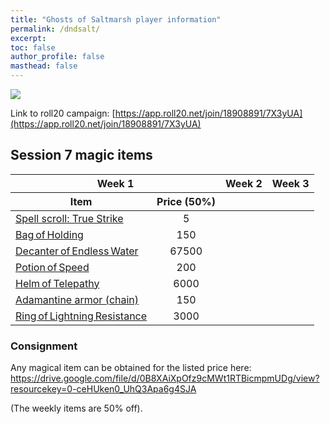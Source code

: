 ```yaml
---
title: "Ghosts of Saltmarsh player information"
permalink: /dndsalt/
excerpt: 
toc: false
author_profile: false
masthead: false
---
```


![](https://files.d20.io/images/80411677/2YjtcD7blVP_p5K2D7cJgw/max.png?1556830272)

Link to roll20 campaign: [https://app.roll20.net/join/18908891/7X3yUA](https://app.roll20.net/join/18908891/7X3yUA)

## Session 7 magic items

<!-- Week 1 items with prices at 50% of listed values -->

<table>
  <thead>
    <tr>
      <th colspan="2">Week 1</th>
      <th colspan="2">Week 2</th>
      <th colspan="2">Week 3</th>
    </tr>
    <tr>
      <th>Item</th>
      <th style="text-align:center;">Price (50%)</th>
      <th></th><th></th><th></th><th></th>
    </tr>
  </thead>
  <tbody>
    <tr><td><a href="https://roll20.net/compendium/dnd5e/True%20Strike" target="_blank">Spell scroll: True Strike</a></td><td style="text-align:center;">5</td><td></td><td></td><td></td><td></td></tr>
    <tr><td><a href="https://roll20.net/compendium/dnd5e/Bag%20of%20Holding" target="_blank">Bag of Holding</a></td><td style="text-align:center;">150</td><td></td><td></td><td></td><td></td></tr>
    <tr><td><a href="https://roll20.net/compendium/dnd5e/Decanter%20of%20Endless%20Water" target="_blank">Decanter of Endless Water</a></td><td style="text-align:center;">67500</td><td></td><td></td><td></td><td></td></tr>
    <tr><td><a href="https://roll20.net/compendium/dnd5e/Potion%20of%20Speed" target="_blank">Potion of Speed</a></td><td style="text-align:center;">200</td><td></td><td></td><td></td><td></td></tr>
    <tr><td><a href="https://roll20.net/compendium/dnd5e/Helm%20of%20Telepathy" target="_blank">Helm of Telepathy</a></td><td style="text-align:center;">6000</td><td></td><td></td><td></td><td></td></tr>
    <tr><td><a href="https://roll20.net/compendium/dnd5e/Items%3AAdamantine%20Chain%20Mail" target="_blank">Adamantine armor (chain)</a></td><td style="text-align:center;">150</td><td></td><td></td><td></td><td></td></tr>
    <tr><td><a href="https://roll20.net/compendium/dnd5e/Ring%20of%20Lightning%20Resistance" target="_blank">Ring of Lightning Resistance</a></td><td style="text-align:center;">3000</td><td></td><td></td><td></td><td></td></tr>
  </tbody>
</table>

### Consignment

Any magical item can be obtained for the listed price here: https://drive.google.com/file/d/0B8XAiXpOfz9cMWt1RTBicmpmUDg/view?resourcekey=0-ceHUken0_UhQ3Apa6g4SJA

(The weekly items are 50% off).
